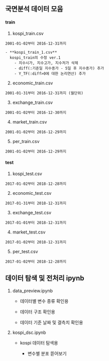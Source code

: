 ## 국면분석 데이터 모음


#### train
  1. kospi_train.csv
  
    2001-01-02부터 2016-12-31까지
    
    - **kospi_train_1.csv**
      kospi_train의 수정 ver.1
        - 지수시가, 지수고가, 지수저가 삭제
        - diff(:기준일 지수종가 - 5일 후 지수종가) 추가
        - Y_TF(:diff>0에 대한 논리연산) 추가
    
    
  2. economic_train.csv
  
    2001-01-31부터 2016-12-31까지 (월단위)
    
    
  3. exchange_train.csv
  
    2001-01-02부터 2016-12-30까지
    
    
  4. market_train.csv
  
    2001-01-02부터 2016-12-29까지
    
    
  5. per_train.csv
  
    2001-01-02부터 2016-12-29까지
    
    
#### test 

  1. kospi_test.csv
  
    2017-01-02부터 2018-12-28까지
    
    
  2. economic_test.csv
  
    2017-01-31부터 2018-12-31까지
    
    
  3. exchange_test.csv
  
    2017-01-01부터 2018-12-31까지
    
    
  4. market_test.csv
  
    2017-01-02부터 2018-12-31까지
    
    
  5. per_test.csv
  
    2017-01-02부터 2018-12-28까지
    
    
    
## 데이터 탐색 및 전처리 ipynb


1. data_preview.ipynb

    - 데이터별 변수 종류 확인용
  
    - 데이터 구조 확인용
  
    - 데이터 기준 날짜 및 결측치 확인용


  
2. kospi_dsc.ipynb

    - kospi 데이터 탐색용
  
      - 변수별 분포 뜯어보기
